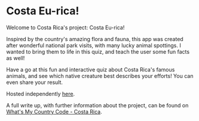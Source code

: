 # Costa Eu-rica!

Welcome to Costa Rica's project: Costa Eu-rica!

Inspired by the country's amazing flora and fauna, this app was created after wonderful national park visits, with many lucky animal spottings. I wanted to bring them to life in this quiz, and teach the user some fun facts as well!

Have a go at this fun and interactive quiz about Costa Rica's famous animals, and see which native creature best describes your efforts! You can even share your result.

Hosted independently [here](https://costa-rica.cat-miller.com/).

A full write up, with further information about the project, can be found on [What's My Country Code - Costa Rica](https://whatsmycountrycode.cat-miller.com/costa-rica).

